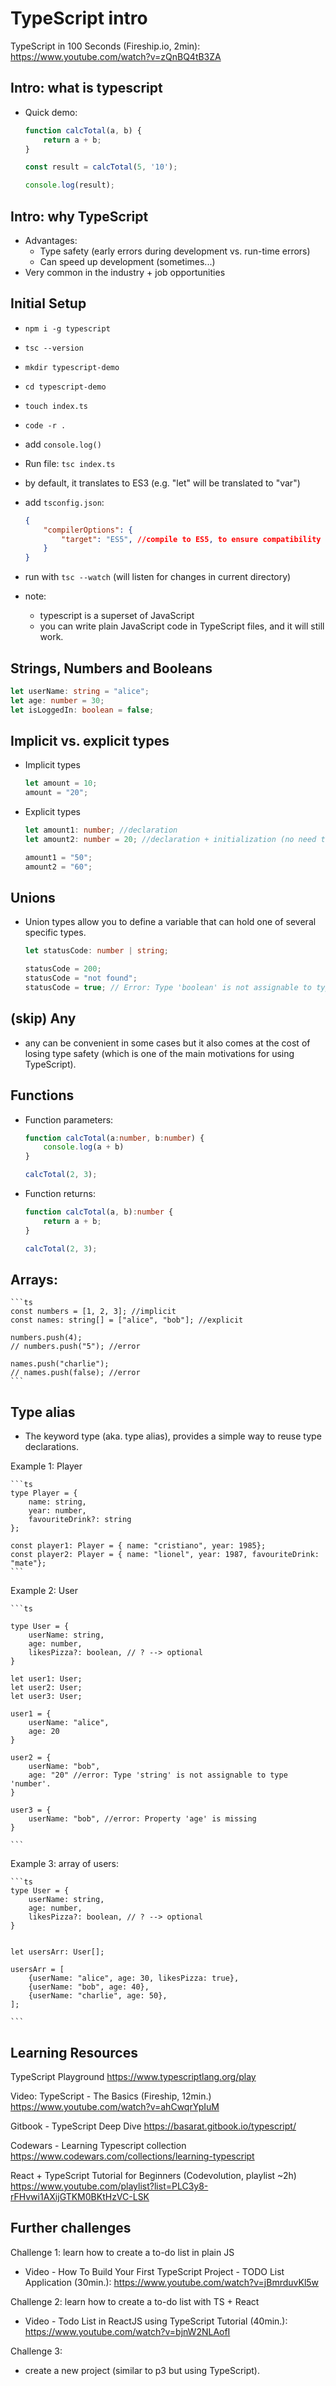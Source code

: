 

# TypeScript intro



TypeScript in 100 Seconds (Fireship.io, 2min):
https://www.youtube.com/watch?v=zQnBQ4tB3ZA




## Intro: what is typescript

- Quick demo:

  <!-- @LT: create TypeScript project in Stackblitz -->

    ```js
    function calcTotal(a, b) {
        return a + b;
    }

    const result = calcTotal(5, '10');

    console.log(result);

    ```


## Intro: why TypeScript

- Advantages:
    - Type safety (early errors during development vs. run-time errors)
    - Can speed up development (sometimes...)
- Very common in the industry + job opportunities



## Initial Setup

<!-- @LT: for this part of the workshop, create the code in a local file -->

- `npm i -g typescript`

- `tsc --version`

- `mkdir typescript-demo`

- `cd typescript-demo`

- `touch index.ts`

- `code -r .`

- add `console.log()`

- Run file: `tsc index.ts`

- by default, it translates to ES3 (e.g. "let" will be translated to "var")

- add `tsconfig.json`:

    ```json
    {
        "compilerOptions": {
            "target": "ES5", //compile to ES5, to ensure compatibility for old browsers
        }
    }
    ```


- run with `tsc --watch` (will listen for changes in current directory)

- note: 
    - typescript is a superset of JavaScript
    - you can write plain JavaScript code in TypeScript files, and it will still work.



## Strings, Numbers and Booleans

```ts
let userName: string = "alice";
let age: number = 30;
let isLoggedIn: boolean = false;
```



## Implicit vs. explicit types

- Implicit types

    ```ts
    let amount = 10;
    amount = "20";
    ```

- Explicit types

    ```ts
    let amount1: number; //declaration
    let amount2: number = 20; //declaration + initialization (no need to add explicit type)

    amount1 = "50";
    amount2 = "60";
    ```


## Unions

- Union types allow you to define a variable that can hold one of several specific types.

    ```ts
    let statusCode: number | string;

    statusCode = 200;
    statusCode = "not found";
    statusCode = true; // Error: Type 'boolean' is not assignable to type 'string | number'.
    ```


## (skip) Any

- any can be convenient in some cases but it also comes at the cost of losing type safety (which is one of the main motivations for using TypeScript).



## Functions

- Function parameters:

    ```ts
    function calcTotal(a:number, b:number) {
        console.log(a + b)
    }

    calcTotal(2, 3);
    ```


- Function returns:

    ```ts
    function calcTotal(a, b):number {
        return a + b;
    }

    calcTotal(2, 3);
    ```


## Arrays:

    ```ts
    const numbers = [1, 2, 3]; //implicit
    const names: string[] = ["alice", "bob"]; //explicit

    numbers.push(4);
    // numbers.push("5"); //error

    names.push("charlie");
    // names.push(false); //error
    ```


## Type alias

- The keyword type (aka. type alias), provides a simple way to reuse type declarations.


Example 1: Player

    ```ts
    type Player = { 
        name: string, 
        year: number, 
        favouriteDrink?: string
    };

    const player1: Player = { name: "cristiano", year: 1985};
    const player2: Player = { name: "lionel", year: 1987, favouriteDrink: "mate"};
    ```

Example 2: User

    ```ts

    type User = {
        userName: string,
        age: number,
        likesPizza?: boolean, // ? --> optional
    }

    let user1: User;
    let user2: User;
    let user3: User;

    user1 = {
        userName: "alice",
        age: 20
    }

    user2 = {
        userName: "bob",
        age: "20" //error: Type 'string' is not assignable to type 'number'.
    }

    user3 = {
        userName: "bob", //error: Property 'age' is missing
    }

    ```


Example 3: array of users:

    ```ts
    type User = {
        userName: string,
        age: number,
        likesPizza?: boolean, // ? --> optional
    }


    let usersArr: User[];

    usersArr = [
        {userName: "alice", age: 30, likesPizza: true},
        {userName: "bob", age: 40},
        {userName: "charlie", age: 50},
    ];

    ```



## Learning Resources


TypeScript Playground
https://www.typescriptlang.org/play

Video: TypeScript - The Basics (Fireship, 12min.)
https://www.youtube.com/watch?v=ahCwqrYpIuM


Gitbook - TypeScript Deep Dive 
https://basarat.gitbook.io/typescript/


Codewars - Learning Typescript collection
https://www.codewars.com/collections/learning-typescript


React + TypeScript Tutorial for Beginners (Codevolution, playlist ~2h)
https://www.youtube.com/playlist?list=PLC3y8-rFHvwi1AXijGTKM0BKtHzVC-LSK



## Further challenges

Challenge 1: learn how to create a to-do list in plain JS
  - Video - How To Build Your First TypeScript Project - TODO List Application (30min.): https://www.youtube.com/watch?v=jBmrduvKl5w


Challenge 2: learn how to create a to-do list with TS + React
  - Video - Todo List in ReactJS using TypeScript Tutorial (40min.): https://www.youtube.com/watch?v=bjnW2NLAofI


Challenge 3: 
- create a new project (similar to p3 but using TypeScript).
  



